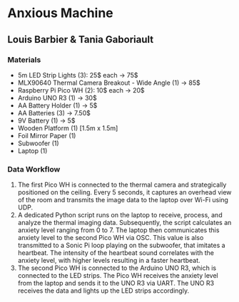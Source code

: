 # Anxious Machine

## Louis Barbier & Tania Gaboriault

### Materials

- 5m LED Strip Lights (3): 25$ each -> 75$
- MLX90640 Thermal Camera Breakout - Wide Angle (1) -> 85$
- Raspberry Pi Pico WH (2): 10$ each -> 20$
- Arduino UNO R3 (1) -> 30$
- AA Battery Holder (1) -> 5$
- AA Batteries (3) -> 7.50$
- 9V Battery (1) -> 5$
- Wooden Platform (1) [1.5m x 1.5m]
- Foil Mirror Paper (1)
- Subwoofer (1)
- Laptop (1)

### Data Workflow

1.  The first Pico WH is connected to the thermal camera and strategically positioned on the ceiling. Every 5 seconds, it captures an overhead view of the room and transmits the image data to the laptop over Wi-Fi using UDP.
2.  A dedicated Python script runs on the laptop to receive, process, and analyze the thermal imaging data. Subsequently, the script calculates an anxiety level ranging from 0 to 7. The laptop then communicates this anxiety level to the second Pico WH via OSC. This value is also transmitted to a Sonic Pi loop playing on the subwoofer, that imitates a heartbeat. The intensity of the heartbeat sound correlates with the anxiety level, with higher levels resulting in a faster heartbeat.
3.  The second Pico WH is connected to the Arduino UNO R3, which is connected to the LED strips. The Pico WH receives the anxiety level from the laptop and sends it to the UNO R3 via UART. The UNO R3 receives the data and lights up the LED strips accordingly.

